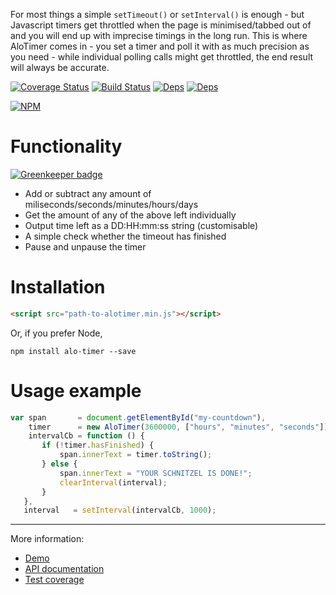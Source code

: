 For most things a simple `setTimeout()` or `setInterval()` is enough - but Javascript timers get throttled when the page is minimised/tabbed out of and you will end up with imprecise timings in the long run. This is where AloTimer comes in - you set a timer and poll it with as much precision as you need - while individual polling calls might get throttled, the end result will always be accurate.

[![Coverage Status](https://coveralls.io/repos/github/Alorel/alo-timer/badge.svg?branch=master)](https://coveralls.io/github/Alorel/alo-timer?branch=master)
[![Build Status](https://travis-ci.org/Alorel/alo-timer.svg?branch=master)](https://travis-ci.org/Alorel/alo-timer)
[![Deps](https://david-dm.org/alorel/alo-timer.svg)](https://david-dm.org/alorel/alo-timer#info=dependencies&view=list)
[![Deps](https://david-dm.org/alorel/alo-timer/dev-status.svg)](https://david-dm.org/alorel/alo-timer#info=devDependencies&view=list)


[![NPM](https://nodei.co/npm/alo-timer.png?downloads=true&downloadRank=true&stars=true)](https://www.npmjs.com/package/alo-timer)

# Functionality

[![Greenkeeper badge](https://badges.greenkeeper.io/Alorel/alo-timer.svg)](https://greenkeeper.io/)

 - Add or subtract any amount of miliseconds/seconds/minutes/hours/days
 - Get the amount of any of the above left individually
 - Output time left as a DD:HH:mm:ss string (customisable)
 - A simple check whether the timeout has finished
 - Pause and unpause the timer

# Installation
```html
<script src="path-to-alotimer.min.js"></script>
```
Or, if you prefer Node,
```
npm install alo-timer --save
```

# Usage example

```javascript
var span       = document.getElementById("my-countdown"),
    timer      = new AloTimer(3600000, ["hours", "minutes", "seconds"]), // 1 hr
    intervalCb = function () {
       if (!timer.hasFinished) {
           span.innerText = timer.toString();
       } else {
           span.innerText = "YOUR SCHNITZEL IS DONE!";
           clearInterval(interval);
       }
   },
   interval   = setInterval(intervalCb, 1000);
```

----------

More information:

   - [Demo](https://alorel.github.io/alo-timer)
   - [API documentation](https://alorel.github.io/alo-timer/jsdoc)
   - [Test coverage](https://coveralls.io/github/Alorel/alo-timer?branch=master)
